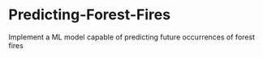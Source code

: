 # Predicting-Forest-Fires
Implement a ML model capable of predicting future occurrences of forest fires 

